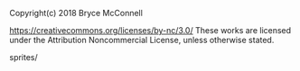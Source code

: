 Copyright(c) 2018 Bryce McConnell

https://creativecommons.org/licenses/by-nc/3.0/
These works are licensed under the Attribution Noncommercial License, unless otherwise stated.

sprites/